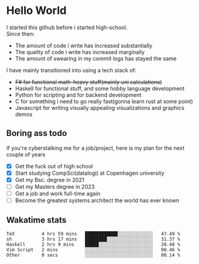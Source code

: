 # Hello World

I started this github before i started high-school.  
Since then:
- The amount of code i write has increased substantially
- The quality of code i write has increased marginally
- The amount of swearing in my commit logs has stayed the same

I have mainly transitioned into using a tech stack of:
- ~~F# for functional math-heavy stuff(mainly uni calculations)~~
- Haskell for functional stuff, and some hobby language development
- Python for scripting and for backend development
- C for something i need to go really fast(gonna learn rust at some point)
- Javascript for writing visually appealing visualizations and graphics demos

## Boring ass todo
If you're cyberstalking me for a job/project, here is my plan for the next couple of years
- [x] Get the fuck out of high school
- [x] Start studying CompSci(datalogi) at Copenhagen university
- [x] Get my Bsc. degree in 2021
- [ ] Get my Masters degree in 2023
- [ ] Get a job and work full-time again
- [ ] Become the greatest systems architect the world has ever known

## Wakatime stats
<!--START_SECTION:waka-->

```text
TeX          4 hrs 59 mins   ████████████░░░░░░░░░░░░░   47.49 %
sh           3 hrs 17 mins   ████████░░░░░░░░░░░░░░░░░   31.37 %
Haskell      2 hrs 9 mins    █████░░░░░░░░░░░░░░░░░░░░   20.48 %
Vim Script   2 mins          ░░░░░░░░░░░░░░░░░░░░░░░░░   00.46 %
Other        0 secs          ░░░░░░░░░░░░░░░░░░░░░░░░░   00.14 %
```

<!--END_SECTION:waka-->
